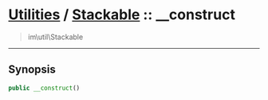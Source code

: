 # [Utilities](util.md) / [Stackable](util-Stackable.md) :: __construct
 > im\util\Stackable
____

## Synopsis
```php
public __construct()
```
